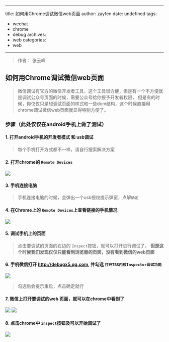 ------
title: 如何用Chrome调试微信web页面
author: zayfen
date: undefined
tags: 
 - wechat
 - chrome
 - debug
archives: 
 - web
categories: 
 - web
------
> 作者： 张云峰

## 如何用Chrome调试微信web页面
> 微信调试有官方的微信开发者工具，这个工具很方便，但是有一个不方便就是调试公众号页面的时候，需要公众号给你授予开发者权限，
> 但是有的时候，你仅仅只是想调试页面的样式和一些dom结构，这个时候直接用chrome调试微信web页面就显得特别方便了。

### 步骤（此处仅仅在android手机上做了测试）

#### 1. 打开android手机的开发者模式 和 usb调试
> 每个手机打开方式都不一样，请自行搜索解决方案

#### 2. 打开chrome的 `Remote Devices`
![](https://res.cloudinary.com/zayfen/image/upload/v1566456083/img/xfln0smfyyrmta2cgfbg.png)

#### 3. 手机连接电脑
> 手机连接电脑的时候，会弹出一个usb授权提示弹窗，点解`确定`

#### 4. 在Chrome上的 `Remote Devices`上查看链接的手机情况
![](https://res.cloudinary.com/zayfen/image/upload/v1566456090/img/sebny1fdphicnkfmisgx.png)

#### 5. 调试手机上的页面
> 点击要调试的页面的右边的 `Inspect`按钮，就可以打开进行调试了。 **但是这个时候我们发现仅仅只能看到浏览器的页面，没有看到微信的web页面**

#### 6. 手机微信打开 http://debugx5.qq.com, 并勾选 `打开TBS内核Inspector调试功能`
![](https://res.cloudinary.com/zayfen/image/upload/v1566456094/img/xa7exyod0yyavarj1w7f.jpg)
> 勾选后会提示重启，点击确定就行

#### 7. 微信上打开要调试的web 页面，就可以在chrome中看到了
![](https://res.cloudinary.com/zayfen/image/upload/v1566456098/img/nz3ismpqljduymsinjq0.jpg)
![](https://res.cloudinary.com/zayfen/image/upload/v1566456100/img/fo5afmbyo4uvj7qgrgop.png)

#### 8. 点击chrome中 `inspect`按钮及可以开始调试了
![](https://res.cloudinary.com/zayfen/image/upload/v1566456105/img/irjrryrjdx9eq0rqg7pb.png)


